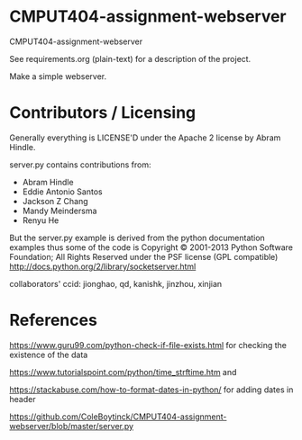 CMPUT404-assignment-webserver
=============================

CMPUT404-assignment-webserver

See requirements.org (plain-text) for a description of the project.

Make a simple webserver.

Contributors / Licensing
========================

Generally everything is LICENSE'D under the Apache 2 license by Abram Hindle.

server.py contains contributions from:

* Abram Hindle
* Eddie Antonio Santos
* Jackson Z Chang
* Mandy Meindersma 
* Renyu He

But the server.py example is derived from the python documentation
examples thus some of the code is Copyright © 2001-2013 Python
Software Foundation; All Rights Reserved under the PSF license (GPL
compatible) http://docs.python.org/2/library/socketserver.html

collaborators' ccid: jionghao, qd, kanishk, jinzhou, xinjian

References
========================

https://www.guru99.com/python-check-if-file-exists.html for checking the existence of the data

https://www.tutorialspoint.com/python/time_strftime.htm and

https://stackabuse.com/how-to-format-dates-in-python/ for adding dates in header

https://github.com/ColeBoytinck/CMPUT404-assignment-webserver/blob/master/server.py
